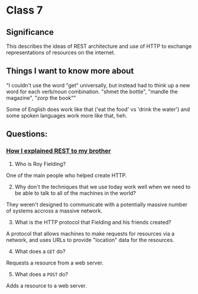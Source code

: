# Class 7

## Significance

This describes the ideas of REST architecture and use of HTTP to exchange representations of resources on the internet.

## Things I want to know more about

"I couldn't use the word "get" universally, but instead had to think up a new word for each verb/noun combination. "shmet the bottle", "mandle the magazine", "zorp the book""

Some of English does work like that ('eat the food' vs 'drink the water') and some spoken languages work more like that, heh.

## Questions:

### [How I explained REST to my brother](https://gist.github.com/brookr/5977550)

1. Who is Roy Fielding?

One of the main people who helped create HTTP.

2. Why don't the techniques that we use today work well when we need to be able to talk to all of the machines in the world?

They weren't designed to communicate with a potentially massive number of systems accross a massive network.

3. What is the HTTP protocol that Fielding and his friends created?

A protocol that allows machines to make requests for resources via a network, and uses URLs to provide "location" data for the resources.

4. What does a `GET` do?

Requests a resource from a web server.

5. What does a `POST` do?

Adds a resource to a web server.